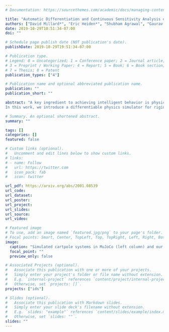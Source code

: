```yaml
---
# Documentation: https://sourcethemes.com/academic/docs/managing-content/

title: "Automatic Differentiation and Continuous Sensitivity Analysis of Rigid Body Dynamics"
authors: ["David Millard*", "Eric Heiden*", "Shubham Agrawal", "Gaurav S. Sukhatme"]
date: 2019-10-29T10:51:34-07:00
doi: ""

# Schedule page publish date (NOT publication's date).
publishDate: 2019-10-29T19:51:34-07:00

# Publication type.
# Legend: 0 = Uncategorized; 1 = Conference paper; 2 = Journal article;
# 3 = Preprint / Working Paper; 4 = Report; 5 = Book; 6 = Book section;
# 7 = Thesis; 8 = Patent
publication_types: ["4"]

# Publication name and optional abbreviated publication name.
publication: ""
publication_short: ""

abstract: "A key ingredient to achieving intelligent behavior is physical understanding that equips robots with the ability to reason about the effects of their actions in a dynamic environment. Several methods have been proposed to learn dynamics models from data that inform model-based control algorithms. While such learning-based approaches can model locally observed behaviors, they fail to generalize to more complex dynamics and under long time horizons.
In this work, we introduce a differentiable physics simulator for rigid body dynamics. Leveraging various techniques for differential equation integration and gradient calculation, we compare different methods for parameter estimation that allow us to infer the simulation parameters that are relevant to estimation and control of physical systems. In the context of trajectory optimization, we introduce a closed-loop model-predictive control algorithm that infers the simulation parameters through experience while achieving cost-minimizing performance."

# Summary. An optional shortened abstract.
summary: ""

tags: []
categories: []
featured: false

# Custom links (optional).
#   Uncomment and edit lines below to show custom links.
# links:
# - name: Follow
#   url: https://twitter.com
#   icon_pack: fab
#   icon: twitter

url_pdf: https://arxiv.org/abs/2001.08539
url_code:
url_dataset:
url_poster:
url_project:
url_slides:
url_source:
url_video:

# Featured image
# To use, add an image named `featured.jpg/png` to your page's folder. 
# Focal points: Smart, Center, TopLeft, Top, TopRight, Left, Right, BottomLeft, Bottom, BottomRight.
image:
  caption: "Simulated cartpole systems in MuJoCo (left column) and our physics engine (right column)."
  focal_point: ""
  preview_only: false

# Associated Projects (optional).
#   Associate this publication with one or more of your projects.
#   Simply enter your project's folder or file name without extension.
#   E.g. `internal-project` references `content/project/internal-project/index.md`.
#   Otherwise, set `projects: []`.
projects: ["ids"]

# Slides (optional).
#   Associate this publication with Markdown slides.
#   Simply enter your slide deck's filename without extension.
#   E.g. `slides: "example"` references `content/slides/example/index.md`.
#   Otherwise, set `slides: ""`.
slides: ""
---
```

